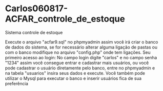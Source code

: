 # Carlos060817-ACFAR_controle_de_estoque
Sistema controle de estoque

Execute o arquivo "acfar9.sql" no phpmyadmin assim você irá criar o banco de dados do sistema, se for necessário alterar alguma ligação de pastas ou com o banco modifique
no arquivo "config.php" onde tem ligações.
Seu primeiro acesso ao login: No campo login digite "carlos" e no campo senha "1234" assim você consegue entrar e cadastrar mais usuários, ou você pode cadastrar o usuário diretamente pelo banco, entre no phpmyadmin e na tabela "usuarios" insira seus dados e execute. Você também pode utilizar o Mysql para executar o banco e inserir usuários fica de sua preferência

